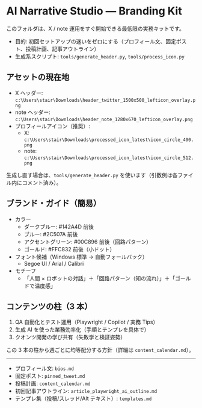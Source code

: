 <!-- docs/branding/README.md -->

# AI Narrative Studio — Branding Kit

このフォルダは、X / note 運用をすぐ開始できる最低限の実務キットです。

- 目的: 初回セットアップの迷いをゼロにする（プロフィール文、固定ポスト、投稿計画、記事アウトライン）
- 生成系スクリプト: `tools/generate_header.py`, `tools/process_icon.py`

## アセットの現在地

- X ヘッダー: `c:\Users\stair\Downloads\header_twitter_1500x500_lefticon_overlay.png`
- note ヘッダー: `c:\Users\stair\Downloads\header_note_1280x670_lefticon_overlay.png`
- プロフィールアイコン（推奨）:
  - X: `c:\Users\stair\Downloads\processed_icon_latest\icon_circle_400.png`
  - note: `c:\Users\stair\Downloads\processed_icon_latest\icon_circle_512.png`

生成し直す場合は、`tools/generate_header.py` を使います（引数例は各ファイル内にコメント済み）。

## ブランド・ガイド（簡易）

- カラー
  - ダークブルー: #142A4D 前後
  - ブルー: #2C507A 前後
  - アクセントグリーン: #00C896 前後（回路パターン）
  - ゴールド: #FFC832 前後（小ドット）
- フォント候補（Windows 標準 → 自動フォールバック）
  - Segoe UI / Arial / Calibri
- モチーフ
  - 「人間 × ロボットの対話」＋「回路パターン（知の流れ）」＋「ゴールドで温度感」

## コンテンツの柱（3 本）

1. QA 自動化とテスト運用（Playwright / Copilot / 実務 Tips）
2. 生成 AI を使った業務効率化（手順とテンプレを具体で）
3. クオンツ開発の学び共有（失敗学と検証姿勢）

この 3 本の柱から週ごとに均等配分する方針（詳細は `content_calendar.md`）。

---

- プロフィール文: `bios.md`
- 固定ポスト: `pinned_tweet.md`
- 投稿計画: `content_calendar.md`
- 初回記事アウトライン: `article_playwright_ai_outline.md`
- テンプレ集（投稿/スレッド/Alt テキスト）: `templates.md`
